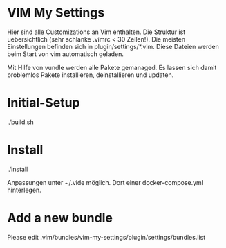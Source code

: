 VIM My Settings
===============

Hier sind alle Customizations an Vim enthalten. Die Struktur ist uebersichtlich
(sehr schlanke .vimrc < 30 Zeilen!). Die meisten Einstellungen befinden sich
in plugin/settings/*.vim. Diese Dateien werden beim Start von vim automatisch
geladen.

Mit Hilfe von vundle werden alle Pakete gemanaged. Es lassen sich damit
problemlos Pakete installieren, deinstallieren und updaten.

Initial-Setup
=================
./build.sh


Install
=================
./install

Anpassungen unter ~/.vide möglich.
Dort einer docker-compose.yml hinterlegen.


<h1>Add a new bundle</h1>
Please edit .vim/bundles/vim-my-settings/plugin/settings/bundles.list
